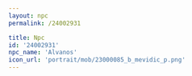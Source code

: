 ```yaml
---
layout: npc
permalink: /24002931

title: Npc
id: '24002931'
npc_name: 'Alvanos'
icon_url: 'portrait/mob/23000085_b_mevidic_p.png'
---
```

